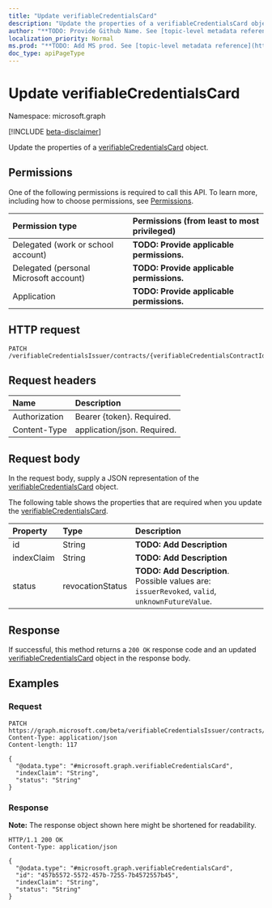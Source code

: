 ```yaml
---
title: "Update verifiableCredentialsCard"
description: "Update the properties of a verifiableCredentialsCard object."
author: "**TODO: Provide Github Name. See [topic-level metadata reference](https://msgo.azurewebsites.net/add/document/guidelines/metadata.html#topic-level-metadata)**"
localization_priority: Normal
ms.prod: "**TODO: Add MS prod. See [topic-level metadata reference](https://msgo.azurewebsites.net/add/document/guidelines/metadata.html#topic-level-metadata)**"
doc_type: apiPageType
---
```


# Update verifiableCredentialsCard
Namespace: microsoft.graph

[!INCLUDE [beta-disclaimer](../../includes/beta-disclaimer.md)]

Update the properties of a [verifiableCredentialsCard](../resources/verifiablecredentialscard.md) object.

## Permissions
One of the following permissions is required to call this API. To learn more, including how to choose permissions, see [Permissions](/graph/permissions-reference).

|Permission type|Permissions (from least to most privileged)|
|:---|:---|
|Delegated (work or school account)|**TODO: Provide applicable permissions.**|
|Delegated (personal Microsoft account)|**TODO: Provide applicable permissions.**|
|Application|**TODO: Provide applicable permissions.**|

## HTTP request

<!-- {
  "blockType": "ignored"
}
-->
``` http
PATCH /verifiableCredentialsIssuer/contracts/{verifiableCredentialsContractId}/cards
```

## Request headers
|Name|Description|
|:---|:---|
|Authorization|Bearer {token}. Required.|
|Content-Type|application/json. Required.|

## Request body
In the request body, supply a JSON representation of the [verifiableCredentialsCard](../resources/verifiablecredentialscard.md) object.

The following table shows the properties that are required when you update the [verifiableCredentialsCard](../resources/verifiablecredentialscard.md).

|Property|Type|Description|
|:---|:---|:---|
|id|String|**TODO: Add Description**|
|indexClaim|String|**TODO: Add Description**|
|status|revocationStatus|**TODO: Add Description**. Possible values are: `issuerRevoked`, `valid`, `unknownFutureValue`.|



## Response

If successful, this method returns a `200 OK` response code and an updated [verifiableCredentialsCard](../resources/verifiablecredentialscard.md) object in the response body.

## Examples

### Request
<!-- {
  "blockType": "request",
  "name": "update_verifiablecredentialscard"
}
-->
``` http
PATCH https://graph.microsoft.com/beta/verifiableCredentialsIssuer/contracts/{verifiableCredentialsContractId}/cards
Content-Type: application/json
Content-length: 117

{
  "@odata.type": "#microsoft.graph.verifiableCredentialsCard",
  "indexClaim": "String",
  "status": "String"
}
```


### Response
**Note:** The response object shown here might be shortened for readability.
<!-- {
  "blockType": "response",
  "truncated": true
}
-->
``` http
HTTP/1.1 200 OK
Content-Type: application/json

{
  "@odata.type": "#microsoft.graph.verifiableCredentialsCard",
  "id": "457b5572-5572-457b-7255-7b4572557b45",
  "indexClaim": "String",
  "status": "String"
}
```

